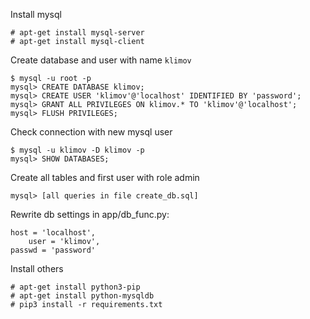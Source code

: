 Install mysql

	# apt-get install mysql-server
	# apt-get install mysql-client

Create database and user with name `klimov`

	$ mysql -u root -p
	mysql> CREATE DATABASE klimov;
	mysql> CREATE USER 'klimov'@'localhost' IDENTIFIED BY 'password';
	mysql> GRANT ALL PRIVILEGES ON klimov.* TO 'klimov'@'localhost';
	mysql> FLUSH PRIVILEGES;

Check connection with new mysql user
	
	$ mysql -u klimov -D klimov -p
	mysql> SHOW DATABASES;

Create all tables and first user with role admin
	
	mysql> [all queries in file create_db.sql]

Rewrite db settings in app/db_func.py:

	host = 'localhost',
        user = 'klimov',
	passwd = 'password'
	
Install others

	# apt-get install python3-pip
	# apt-get install python-mysqldb
	# pip3 install -r requirements.txt

